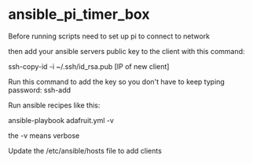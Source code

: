 # ansible_pi_timer_box

Before running scripts need to set up pi to connect to network

then add your ansible servers public key to the client with this command:

ssh-copy-id -i ~/.ssh/id_rsa.pub [IP of new client]

Run this command to add the key so you don't have to keep typing password:
ssh-add 


Run ansible recipes like this:

ansible-playbook adafruit.yml -v

the -v means verbose

Update the /etc/ansible/hosts file to add clients
